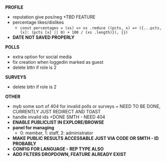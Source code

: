 **PROFILE**

- reputation give pos/neg +TBD FEATURE
- percentage likes/dislikes
  - `const percentages = (xs) =>
  xs .reduce ((pcts, x) => ({...pcts, [x]: (pcts [x] || 0) + 100 / (xs .length)}), {})`
- **DATE NOT SAVED PROPERLY**

**POLLS**
- extra option for social media
- fix creation when loggedin marked as guest
- delete bttn if role is 2

**SURVEYS**
- delete bttn if role is 2

**OTHER**

- myb some sort of 404 for invalid polls or surveys + NEED TO BE DONE, CURRENTLY JUST REDIRECT AND TOAST
- handle invalid ids +DONE SMTH - NEED 404
- **ENABLE PUBLICLIST IN EXPLORE/BROWSE**
- **panel for managing**
  - 0: member, 1: staff, 2: administrator
- **MAKE PUBLIC RESULTS ACCESSABLE JUST VIA CODE OR SMTH - ID PROBABLY**
- **CONFIG FOR LANGUAGE - REP TYPE ALSO**
- **ADD FILTERS DROPDOWN, FEATURE ALREADY EXIST**